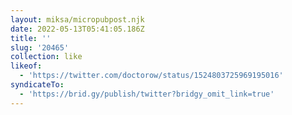 ```yaml
---
layout: miksa/micropubpost.njk
date: 2022-05-13T05:41:05.186Z
title: ''
slug: '20465'
collection: like
likeof:
  - 'https://twitter.com/doctorow/status/1524803725969195016'
syndicateTo:
  - 'https://brid.gy/publish/twitter?bridgy_omit_link=true'
---
```


